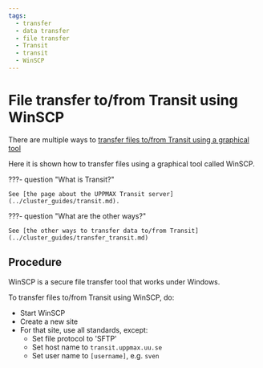 ```yaml
---
tags:
  - transfer
  - data transfer
  - file transfer
  - Transit
  - transit
  - WinSCP
---
```


# File transfer to/from Transit using WinSCP

There are multiple ways to [transfer files to/from Transit using a graphical tool](../cluster_guides/transit_file_transfer_using_gui.md)

Here it is shown how to transfer files using a graphical tool called WinSCP.

???- question "What is Transit?"

    See [the page about the UPPMAX Transit server](../cluster_guides/transit.md).

???- question "What are the other ways?"

    See [the other ways to transfer data to/from Transit](../cluster_guides/transfer_transit.md)

## Procedure

WinSCP is a secure file transfer tool that works under Windows.

To transfer files to/from Transit using WinSCP, do:

- Start WinSCP
- Create a new site
- For that site, use all standards, except:
    - Set file protocol to 'SFTP'
    - Set host name to `transit.uppmax.uu.se`
    - Set user name to `[username]`, e.g. `sven`
